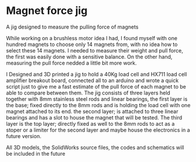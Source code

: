 # Magnet force jig
A jig designed to measure the pulling force of magnets

While working on a brushless motor idea I had, I found myself with one hundred magnets to choose only 14 magnets from, with no idea how to select these 14 magnets.
I needed to measure their weight and pull force, the first was easily done with a sensitive balance. On the other hand, measuring the pull force nedded a little bit more work.

I Designed and 3D printed a jig to hold a 40Kg load cell and HX711 load cell amplifier breakout board, connected all to an arduino and wrote a quick script just to give me a fast estimate of the pull force of each magnet to be able to compare between them.
The jig consists of three layers held together with 8mm stainless steel rods and linear bearings, the first layer is the base; fixed directly to the 8mm rods and is holding the load cell with one magnet attached to its end. the second layer; is attached to three linear bearings and has a slot to house the magnet that will be tested. The third layer is the top layer; directly fixed as well to the 8mm rods to act as a stoper or a limiter for the second layer and maybe house the electronics in a future version.

All 3D models, the SolidWorks source files, the codes and schematics will be included in the future
